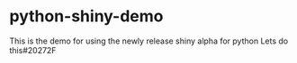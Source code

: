 # python-shiny-demo
This is the demo for using the newly release shiny alpha for python
Lets do this#20272F